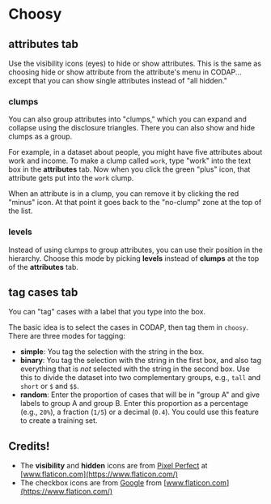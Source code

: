 # Choosy

## attributes tab

Use the visibility icons (eyes) to hide or show attributes. 
This is the same as choosing hide or show attribute from the attribute's menu in CODAP...
except that you can show single attributes instead of "all hidden."

### clumps
You can also group attributes into "clumps," which you can expand and collapse using the disclosure triangles. 
There you can also show and hide clumps as a group.

For example, in a dataset about people, you might have five attributes about work and income. 
To make a clump called `work`, type "work" into the text box in the **attributes** tab. 
Now when you click the green "plus" icon, that attribute gets put into the `work` clump.

When an attribute is in a clump, you can remove it by clicking the red "minus" icon.
At that point it goes back to the "no-clump" zone at the top of the list.

### levels
Instead of using clumps to group attributes, you can use their position in the hierarchy.
Choose this mode by picking **levels** instead of **clumps** at the top of the **attributes** tab.

## tag cases tab

You can "tag" cases with a label that you type into the box.

The basic idea is to select the cases in CODAP, then tag them in `choosy`. There are three modes for tagging:

* **simple**: You tag the selection with the string in the box.
* **binary**: You tag the selection with the string in the first box, and also tag everything that is *not* selected with the string in the second box.
Use this to divide the dataset into two complementary groups, e.g., `tall` and `short` or `$` and `$$`.
* **random**: Enter the proportion of cases that will be in "group A" and give labels to group A and group B. 
Enter this proportion as a percentage (e.g., `20%`), a fraction (`1/5`) or a decimal (`0.4`).
  You could use this feature to create a training set.

## Credits!

* The **visibility** and **hidden** icons are from [Pixel Perfect](https://www.flaticon.com/authors/pixel-perfect) at [www.flaticon.com](https://www.flaticon.com/)
* The checkbox icons are from [Google](https://www.flaticon.com/authors/google) from [www.flaticon.com](https://www.flaticon.com/)
